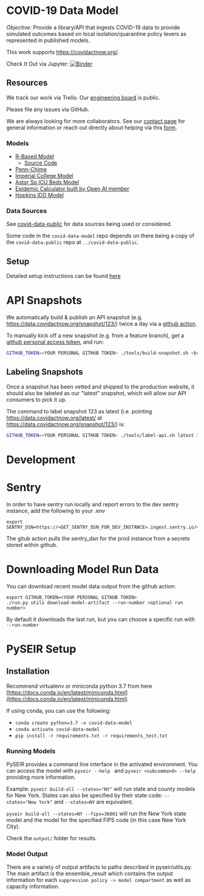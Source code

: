 # COVID-19 Data Model

*Objective:* Provide a library/API that ingests COVID-19 data to provide simulated outcomes based on local isolation/quarantine policy levers as represented in published models.

This work supports https://covidactnow.org/.

Check It Out via Jupyter:
[![Binder](https://mybinder.org/badge_logo.svg)](https://mybinder.org/v2/gh/covid-projections/covid-data-model/main)


## Resources

We track our work via Trello. Our [engineering board](https://trello.com/b/zLf79HJ8/public-engpmux) is public.

Please file any issues via GitHub.

We are always looking for more collaborators. See our [contact page](https://covidactnow.org/contact) for general information or reach out directly about helping via this [form](https://docs.google.com/forms/d/e/1FAIpQLSfQkdwXsbDbwLHhWwBD6wzNiw54_0P6A60r8hujP3qnaxxFkA/viewform).

### Models

* [R-Based Model](https://alhill.shinyapps.io/COVID19seir/)
  * [Source Code](https://github.com/alsnhll/SEIR_COVID19)
* [Penn-Chime](http://penn-chime.phl.io/)
* [Imperial College Model](https://www.imperial.ac.uk/media/imperial-college/medicine/sph/ide/gida-fellowships/Imperial-College-COVID19-NPI-modelling-16-03-2020.pdf)
* [Astor Sq ICU Beds Model](https://docs.google.com/spreadsheets/d/1DlC5kh9ve-Giv96XTnhCiB6vQAkQCjl5bDSjT68Q0FY/htmlview#)
* [Epidemic Calculator built by Open AI member](https://gabgoh.github.io/COVID/index.html)
* [Hopkins IDD Model](https://github.com/HopkinsIDD/COVIDScenarioPipeline)

### Data Sources
See [covid-data-public](https://github.com/covid-projections/covid-data-public) for data sources being used or considered.

Some code in the `covid-data-model` repo depends on there being a copy of the `covid-data-public` repo at
`../covid-data-public`.


## Setup

Detailed setup instructions can be found [here](./SETUP.md)

# API Snapshots
We automatically build & publish an API snapshot (e.g.
https://data.covidactnow.org/snapshot/123/) twice a day via a [github
action](./.github/workflows/daily_build.yml).

To manually kick off a new snapshot (e.g. from a feature branch), get a
[github personal access token](https://help.github.com/en/github/authenticating-to-github/creating-a-personal-access-token-for-the-command-line),
and run:

```bash
GITHUB_TOKEN=<YOUR PERSONAL GITHUB TOKEN> ./tools/build-snapshot.sh <branch (or commit sha, etc.)>
```

## Labeling Snapshots
Once a snapshot has been vetted and shipped to the production website, it should also be labeled
as our "latest" snapshot, which will allow our API consumers to pick it up.

The command to label snapshot 123 as latest (i.e. pointing https://data.covidactnow.org/latest/
at https://data.covidactnow.org/snapshot/123/) is:

```bash
GITHUB_TOKEN=<YOUR PERSONAL GITHUB TOKEN> ./tools/label-api.sh latest 123
```

# Development

# Sentry
In order to have sentry run locally and report errors to the dev sentry
instance, add the following to your .env

```
export SENTRY_DSN=https://<GET_SENTRY_DSN_FOR_DEV_INSTANCE>.ingest.sentry.io/<DEV_INSTANCE>
```

The gitub action pulls the sentry_dsn for the prod instance from a secrets stored within github.

# Downloading Model Run Data

You can download recent model data output from the github action:
```
export GITHUB_TOKEN=<YOUR PERSONAL GITHUB TOKEN>
./run.py utils download-model-artifact --run-number <optional run number>
```
By default it downloads the last run, but you can choose a specific run with `--run-number`

# PySEIR Setup

## Installation

Recommend virtualenv or miniconda python 3.7 from here
[https://docs.conda.io/en/latest/miniconda.html](https://docs.conda.io/en/latest/miniconda.html)

If using conda, you can use the following:
- `conda create python=3.7 -n covid-data-model`
- `conda activate covid-data-model`
- `pip install -r requirements.txt -r requirements_test.txt`

### Running Models
PySEIR provides a command line interface in the activated environment. You can access the model with `pyseir --help ` and `pyseir <subcommand> --help` providing more information.

Example:
`pyseir build-all --states="NY"` will run state and county models for New York.
States can also be specified by their state code: `--states="New York"` and `--states=NY` are equivalent.


`pyseir build-all --states=NY --fips=36061` will run the New York state model and the model for the specified
FIPS code (in this case New York City).


Check the `output/` folder for results.

### Model Output

There are a variety of output artifacts to paths described in pyseir/utils.py.
The main artifact is the ensemble_result which contains the output information
for each `suppression policy -> model compartment` as well as capacity
information.
